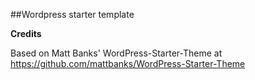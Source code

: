 ##Wordpress starter template

**Credits**

Based on Matt Banks' WordPress-Starter-Theme at https://github.com/mattbanks/WordPress-Starter-Theme